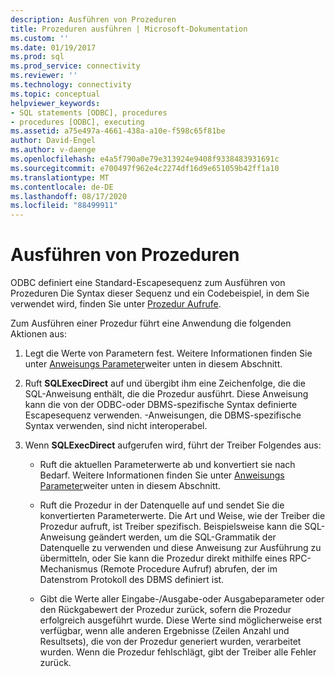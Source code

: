 ```yaml
---
description: Ausführen von Prozeduren
title: Prozeduren ausführen | Microsoft-Dokumentation
ms.custom: ''
ms.date: 01/19/2017
ms.prod: sql
ms.prod_service: connectivity
ms.reviewer: ''
ms.technology: connectivity
ms.topic: conceptual
helpviewer_keywords:
- SQL statements [ODBC], procedures
- procedures [ODBC], executing
ms.assetid: a75e497a-4661-438a-a10e-f598c65f81be
author: David-Engel
ms.author: v-daenge
ms.openlocfilehash: e4a5f790a0e79e313924e9408f9338483931691c
ms.sourcegitcommit: e700497f962e4c2274df16d9e651059b42ff1a10
ms.translationtype: MT
ms.contentlocale: de-DE
ms.lasthandoff: 08/17/2020
ms.locfileid: "88499911"
---
```

# <a name="executing-procedures"></a>Ausführen von Prozeduren
ODBC definiert eine Standard-Escapesequenz zum Ausführen von Prozeduren Die Syntax dieser Sequenz und ein Codebeispiel, in dem Sie verwendet wird, finden Sie unter [Prozedur Aufrufe](../../../odbc/reference/develop-app/procedure-calls.md).  
  
 Zum Ausführen einer Prozedur führt eine Anwendung die folgenden Aktionen aus:  
  
1.  Legt die Werte von Parametern fest. Weitere Informationen finden Sie unter [Anweisungs Parameter](../../../odbc/reference/develop-app/statement-parameters.md)weiter unten in diesem Abschnitt.  
  
2.  Ruft **SQLExecDirect** auf und übergibt ihm eine Zeichenfolge, die die SQL-Anweisung enthält, die die Prozedur ausführt. Diese Anweisung kann die von der ODBC-oder DBMS-spezifische Syntax definierte Escapesequenz verwenden. -Anweisungen, die DBMS-spezifische Syntax verwenden, sind nicht interoperabel.  
  
3.  Wenn **SQLExecDirect** aufgerufen wird, führt der Treiber Folgendes aus:  
  
    -   Ruft die aktuellen Parameterwerte ab und konvertiert sie nach Bedarf. Weitere Informationen finden Sie unter [Anweisungs Parameter](../../../odbc/reference/develop-app/statement-parameters.md)weiter unten in diesem Abschnitt.  
  
    -   Ruft die Prozedur in der Datenquelle auf und sendet Sie die konvertierten Parameterwerte. Die Art und Weise, wie der Treiber die Prozedur aufruft, ist Treiber spezifisch. Beispielsweise kann die SQL-Anweisung geändert werden, um die SQL-Grammatik der Datenquelle zu verwenden und diese Anweisung zur Ausführung zu übermitteln, oder Sie kann die Prozedur direkt mithilfe eines RPC-Mechanismus (Remote Procedure Aufruf) abrufen, der im Datenstrom Protokoll des DBMS definiert ist.  
  
    -   Gibt die Werte aller Eingabe-/Ausgabe-oder Ausgabeparameter oder den Rückgabewert der Prozedur zurück, sofern die Prozedur erfolgreich ausgeführt wurde. Diese Werte sind möglicherweise erst verfügbar, wenn alle anderen Ergebnisse (Zeilen Anzahl und Resultsets), die von der Prozedur generiert wurden, verarbeitet wurden. Wenn die Prozedur fehlschlägt, gibt der Treiber alle Fehler zurück.
